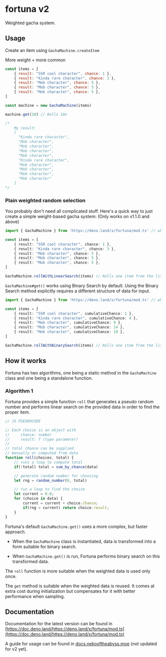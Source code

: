# fortuna v2
Weighted gacha system.

## Usage

Create an item using `GachaMachine.createItem`

More weight = more common
```js
const items = [
    { result: "SSR cool character", chance: 1 },
    { result: "Kinda rare character", chance: 3 },
    { result: "Mob character", chance: 5 },
    { result: "Mob character", chance: 5 },
    { result: "Mob character", chance: 5 },
]

const machine = new GachaMachine(items)

machine.get(10) // Rolls 10x 

/*
    My result:
    [
      "Kinda rare character",
      "Mob character",
      "Mob character",
      "Mob character",
      "Mob character",
      "Kinda rare character",
      "Mob character",
      "Mob character",
      "Mob character",
      "Mob character"
    ]
*/
```

### Plain weighted random selection
You probably don't need all complicated stuff. Here's a quick way to just create a simple weight-based gacha system:
(Only works on v1.1.0 and above)

```ts
import { GachaMachine } from 'https://deno.land/x/fortuna/mod.ts' // wherever you are importing from. 

const items = [
    { result: "SSR cool character", chance: 1 },
    { result: "Kinda rare character", chance: 3 },
    { result: "Mob character", chance: 5 },
    { result: "Mob character", chance: 5 },
    { result: "Mob character", chance: 5 },
]

GachaMachine.rollWithLinearSearch(items) // Rolls one item from the list of items using linear search.
```

`GachaMachine#get()` works using Binary Search by default. Using the Binary Search method explicitly requires a different structure of data for input.

```ts
import { GachaMachine } from 'https://deno.land/x/fortuna/mod.ts' // wherever you are importing from. 

const items = [
    { result: "SSR cool character", cumulativeChance: 1 },
    { result: "Kinda rare character", cumulativeChance: 4 },
    { result: "Mob character", cumulativeChance: 9 },
    { result: "Mob character", cumulativeChance: 14 },
    { result: "Mob character", cumulativeChance: 19 },
]

GachaMachine.rollWithBinarySearch(items) // Rolls one item from the list of items using linear search.
```

## How it works

Fortuna has two algorithms, one being a static method in the `GachaMachine` class and one
being a standalone function.

### Algorithm 1

Fortuna provides a simple function `roll` that generates a pseudo random number
and performs linear search on the provided data in order to find the proper item.

```ts
// JS PSEUDOCODE

// Each choice is an object with 
//     chance: number
//     result: T (type parameter)
// 
// total chance can be supplied
// manually or computed from data
function roll(choices, total) {
    // runs a loop to compute total
    if(!total) total = sum_by_chance(data)

    // generate random number for choosing
    let rng = random_number(0, total)

    // run a loop to find the choice
    let current = 0.0;
    for (choice in data) {
        current = current + choice.chance;
        if(rng < current) return choice.result;
    }
}
```

Fortuna's default `GachaMachine.get()` uses a more complex, but faster approach.

- When the `GachaMachine` class is instantiated, data is transformed into a form
  suitable for binary search.

- When `GachaMachine.get()` is run, Fortuna performs binary search on this transformed
  data.

The `roll` function is more suitable when the weighted data is used only once.

The `get` method is suitable when the weighted data is reused. It comes at extra cost 
during initialization but compensates for it with better performance when sampling.

## Documentation
Documentation for the latest version can be found in [https://doc.deno.land/https://deno.land/x/fortuna/mod.ts](https://doc.deno.land/https://deno.land/x/fortuna/mod.ts)

A guide for usage can be found in [docs.nekooftheabyss.moe](https://docs.nekooftheabyss.moe/fortuna) (not updated for v2 yet).

